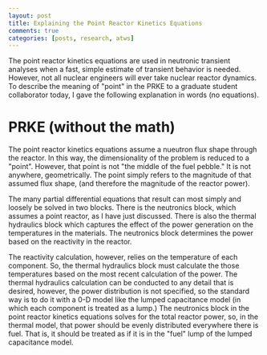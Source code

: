 ```yaml
---
layout: post
title: Explaining the Point Reactor Kinetics Equations
comments: true
categories: [posts, research, atws]
---
```


The point reactor kinetics equations are used in neutronic transient analyses 
when a fast, simple estimate of transient behavior is needed. However, not all 
nuclear engineers will ever take nuclear reactor dynamics. To describe the
meaning of "point" in the PRKE to a graduate student collaborator today, I gave
the following explanation in words (no equations).

# PRKE (without the math)

The point reactor kinetics equations assume a nueutron flux shape through the
reactor. In this way, the dimensionality of the problem is reduced to a
"point". However, that point is not "the middle of the fuel pebble." It is not
anywhere, geometrically. The point simply refers to the magnitude of that
assumed flux shape, (and therefore the magnitude of the reactor power).

The many partial differential equations that result can most simply and loosely
be solved in two blocks. There is the neutronics block, which assumes a point
reactor, as I have just discussed. There is also the thermal hydraulics block 
which captures the effect of the power generation on the temperatures in the 
materials. The neutronics block determines the power based on
the reactivity in the reactor. 

The reactivity calculation, however, relies on the temperature of each
component. So, the thermal hydraulics block must calculate the those
temperatures based on the most recent calculation of the power. The thermal
hydraulics calculation can be conducted to any detail that is desired, however,
the power distribution is not specified, so the standard way is to do it with a
0-D model like the lumped capacitance model (in which each component is treated
as a lump.) The neutronics block in the point reactor kinetics equations solves
for the total reactor power, so, in the thermal model, that power should be
evenly distributed everywhere there is fuel. That is, it should be treated as
if it is in the "fuel" lump of the lumped capacitance model. 


